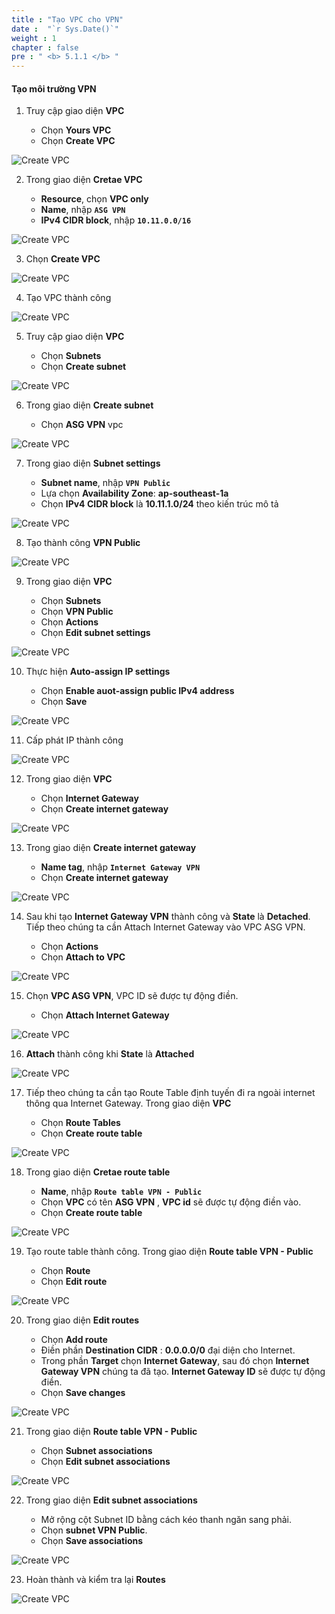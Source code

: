 ```yaml
---
title : "Tạo VPC cho VPN"
date :  "`r Sys.Date()`" 
weight : 1
chapter : false
pre : " <b> 5.1.1 </b> "
---
```


#### Tạo môi trường VPN

1. Truy cập giao diện **VPC**

   - Chọn **Yours VPC**
   - Chọn **Create VPC**

![Create VPC](/images/5-SitetositeVPN-update/1-Create-environment/1-VPC/VPC-1.png?featherlight=false&width=60pc)

2. Trong giao diện **Cretae VPC**

   - **Resource**, chọn **VPC only**
   - **Name**, nhập **```ASG VPN```**
   - **IPv4 CIDR block**, nhập **```10.11.0.0/16```**

![Create VPC](/images/5-SitetositeVPN-update/1-Create-environment/1-VPC/VPC-2.png?featherlight=false&width=60pc)

3. Chọn **Create VPC**

![Create VPC](/images/5-SitetositeVPN-update/1-Create-environment/1-VPC/VPC-3.png?featherlight=false&width=60pc)

4. Tạo VPC thành công

![Create VPC](/images/5-SitetositeVPN-update/1-Create-environment/1-VPC/VPC-4.png?featherlight=false&width=60pc)

5. Truy cập giao diện **VPC**

   - Chọn **Subnets**
   - Chọn **Create subnet**

![Create VPC](/images/5-SitetositeVPN-update/1-Create-environment/1-VPC/VPC-5.png?featherlight=false&width=60pc)

6. Trong giao diện **Create subnet**

   - Chọn **ASG VPN** vpc

![Create VPC](/images/5-SitetositeVPN-update/1-Create-environment/1-VPC/VPC-6.png?featherlight=false&width=60pc)


7. Trong giao diện **Subnet settings**

   - **Subnet name**, nhập **```VPN Public```**
   - Lựa chọn **Availability Zone**: **ap-southeast-1a**
   - Chọn **IPv4 CIDR block** là **10.11.1.0/24** theo kiến trúc mô tả

![Create VPC](/images/5-SitetositeVPN-update/1-Create-environment/1-VPC/VPC-7.png?featherlight=false&width=60pc)

8. Tạo thành công **VPN Public**

![Create VPC](/images/5-SitetositeVPN-update/1-Create-environment/1-VPC/VPC-8.png?featherlight=false&width=60pc)

9. Trong giao diện **VPC**

   - Chọn **Subnets**
   - Chọn **VPN Public**
   - Chọn **Actions**
   - Chọn **Edit subnet settings**

![Create VPC](/images/5-SitetositeVPN-update/1-Create-environment/1-VPC/VPC-9.png?featherlight=false&width=60pc)

10. Thực hiện **Auto-assign IP settings**

    - Chọn **Enable auot-assign public IPv4 address**
    - Chọn **Save**

![Create VPC](/images/5-SitetositeVPN-update/1-Create-environment/1-VPC/VPC-10.png?featherlight=false&width=60pc)

11. Cấp phát IP thành công

![Create VPC](/images/5-SitetositeVPN-update/1-Create-environment/1-VPC/VPC-11.png?featherlight=false&width=60pc)

12. Trong giao diện **VPC**

    - Chọn **Internet Gateway**
    - Chọn **Create internet gateway**

![Create VPC](/images/5-SitetositeVPN-update/1-Create-environment/1-VPC/VPC-12.png?featherlight=false&width=60pc)

13. Trong giao diện **Create internet gateway**

    - **Name tag**, nhập **```Internet Gateway VPN```**
    - Chọn **Create internet gateway**

![Create VPC](/images/5-SitetositeVPN-update/1-Create-environment/1-VPC/VPC-13.png?featherlight=false&width=60pc)

14. Sau khi tạo **Internet Gateway VPN** thành công và **State** là **Detached**. Tiếp theo chúng ta cần Attach Internet Gateway vào VPC ASG VPN.

    - Chọn **Actions**
    - Chọn **Attach to VPC**

![Create VPC](/images/5-SitetositeVPN-update/1-Create-environment/1-VPC/VPC-14.png?featherlight=false&width=60pc)

15. Chọn **VPC ASG VPN**, VPC ID sẽ được tự động điền.

    - Chọn **Attach Internet Gateway**

![Create VPC](/images/5-SitetositeVPN-update/1-Create-environment/1-VPC/VPC-15.png?featherlight=false&width=60pc)

16. **Attach** thành công khi **State** là **Attached**

![Create VPC](/images/5-SitetositeVPN-update/1-Create-environment/1-VPC/VPC-16.png?featherlight=false&width=60pc)

17. Tiếp theo chúng ta cần tạo Route Table định tuyến đi ra ngoài internet thông qua Internet Gateway. Trong giao diện **VPC**

    - Chọn **Route Tables**
    - Chọn **Create route table**

![Create VPC](/images/5-SitetositeVPN-update/1-Create-environment/1-VPC/VPC-17.png?featherlight=false&width=60pc)

18. Trong giao diện **Cretae route table**

    - **Name**, nhập **```Route table VPN - Public```**
    - Chọn **VPC** có tên **ASG VPN** , **VPC id** sẽ được tự động điền vào.
    - Chọn **Create route table**

![Create VPC](/images/5-SitetositeVPN-update/1-Create-environment/1-VPC/VPC-18.png?featherlight=false&width=60pc)

19.  Tạo route table thành công. Trong giao diện **Route table VPN - Public**
    
        - Chọn **Route**
        - Chọn **Edit route**

![Create VPC](/images/5-SitetositeVPN-update/1-Create-environment/1-VPC/VPC-19.png?featherlight=false&width=60pc)

20.   Trong giao diện **Edit routes**

        - Chọn **Add route**
        - Điền phần **Destination CIDR** : **0.0.0.0/0** đại diện cho Internet.
        - Trong phần **Target** chọn **Internet Gateway**, sau đó chọn **Internet Gateway VPN** chúng ta đã tạo. **Internet Gateway ID** sẽ được tự động điền.
        - Chọn **Save changes**

![Create VPC](/images/5-SitetositeVPN-update/1-Create-environment/1-VPC/VPC-20.png?featherlight=false&width=60pc)

21.  Trong giao diện **Route table VPN - Public**

        - Chọn **Subnet associations**
        - Chọn **Edit subnet associations**

![Create VPC](/images/5-SitetositeVPN-update/1-Create-environment/1-VPC/VPC-21.png?featherlight=false&width=60pc)


22.  Trong giao diện **Edit subnet associations**

        - Mở rộng cột Subnet ID bằng cách kéo thanh ngăn sang phải.
        - Chọn **subnet VPN Public**.
        - Chọn **Save associations**

![Create VPC](/images/5-SitetositeVPN-update/1-Create-environment/1-VPC/VPC-22.png?featherlight=false&width=60pc)

23.   Hoàn thành và kiểm tra lại **Routes**

![Create VPC](/images/5-SitetositeVPN-update/1-Create-environment/1-VPC/VPC-23.png?featherlight=false&width=60pc)

